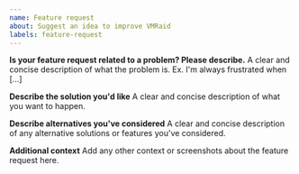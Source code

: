```yaml
---
name: Feature request
about: Suggest an idea to improve VMRaid
labels: feature-request
---
```


<!--
Welcome to the VMRaid Framework issue tracker! Before creating an issue, please heed the following:

1. This tracker should only be used to report bugs and request features / enhancements to VMRaid
    - For questions and general support, refer to https://stackoverflow.com/questions/tagged/vmraid
    - For documentation issues, use https://vmraidframework.com/docs/user/en or the developer cheetsheet https://vmraidframework.com/docs/user/en/chair/resources/chair-commands-cheatsheet
2. Use the search function before creating a new issue. Duplicates will be closed and directed to
   the original discussion.
3. When making a feature request, make sure to be as verbose as possible. The better you convey your message, the     greater the drive to make it happen.
-->

**Is your feature request related to a problem? Please describe.**
A clear and concise description of what the problem is. Ex. I'm always frustrated when [...]

**Describe the solution you'd like**
A clear and concise description of what you want to happen.

**Describe alternatives you've considered**
A clear and concise description of any alternative solutions or features you've considered.

**Additional context**
Add any other context or screenshots about the feature request here.
